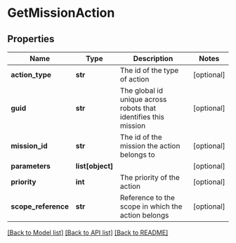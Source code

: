 # GetMissionAction

## Properties
Name | Type | Description | Notes
------------ | ------------- | ------------- | -------------
**action_type** | **str** | The id of the type of action | [optional] 
**guid** | **str** | The global id unique across robots that identifies this mission | [optional] 
**mission_id** | **str** | The id of the mission the action belongs to | [optional] 
**parameters** | **list[object]** |  | [optional] 
**priority** | **int** | The priority of the action | [optional] 
**scope_reference** | **str** | Reference to the scope in which the action belongs | [optional] 

[[Back to Model list]](../README.md#documentation-for-models) [[Back to API list]](../README.md#documentation-for-api-endpoints) [[Back to README]](../README.md)

